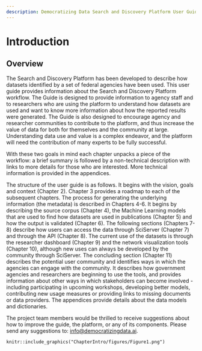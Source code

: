 ```yaml
---
description: Democratizing Data Search and Discovery Platform User Guide
---
```


# Introduction

## Overview <a href="#sec-1-1" id="sec-1-1"></a>

The Search and Discovery Platform has been developed to describe how datasets identified by a set of federal agencies have been used. This user guide provides information about the Search and Discovery Platform workflow. The Guide is designed to provide information to agency staff and to researchers who are using the platform to understand how datasets are used and want to know more information about how the reported results were generated. The Guide is also designed to encourage agency and researcher communities to contribute to the platform, and thus increase the value of data for both for themselves and the community at large. Understanding data use and value is a complex endeavor, and the platform will need the contribution of many experts to be fully successful.&#x20;



With these two goals in mind each chapter unpacks a piece of the workflow: a brief summary is followed by a non-technical description with links to more details for those who are interested. More technical information is provided in the appendices.&#x20;



The structure of the user guide is as follows. It begins with the vision, goals and context (Chapter 2). Chapter 3 provides a roadmap to each of the subsequent chapters. The process for generating the underlying information (the metadata) is described in Chapters 4-6. It begins by describing the source corpus (Chapter 4), the Machine Learning models that are used to find how datasets are used in publications (Chapter 5) and how the output is validated (Chapter 6). The following sections (Chapters 7-8) describe how users can access the data through SciServer (Chapter 7) and through the API (Chapter 8). The current use of the datasets is through the researcher dashboard (Chapter 9) and the network visualization tools (Chapter 10), although new uses can always be developed by the community through SciServer. The concluding section (Chapter 11) describes the potential user community and identifies ways in which the agencies can engage with the community. It describes how government agencies and researchers are beginning to use the tools, and provides information about other ways in which stakeholders can become involved - including participating in upcoming workshops, developing better models, contributing new usage measures or providing links to missing documents or data providers. The appendices provide details about the data models and dictionaries.&#x20;



The project team members would be thrilled to receive suggestions about how to improve the guide, the platform, or any of its components. Please send any suggestions to: info@democratizingdata.ai.

```{r
knitr::include_graphics("ChapterIntro/figures/Figure1.png")
```


